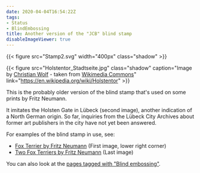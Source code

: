 ```yaml
---
date: 2020-04-04T16:54:22Z
tags:
- Status
- BlindEmbossing
title: Another version of the "JCB" blind stamp
disableImageViewer: true
---
```

{{< figure src="Stamp2.svg" width="400px" class="shadow" >}}

{{< figure src="Holstentor_Stadtseite.jpg" class="shadow" caption="Image by [Christian Wolf](www.c-w-design.de) - taken from [Wikimedia Commons](https://commons.wikimedia.org/wiki/File:Holstentor_Stadtseite.jpg)" link="https://en.wikipedia.org/wiki/Holstentor" >}}

This is the probably older version of the blind stamp that's used on some prints by Fritz Neumann.

It imitates the Holsten Gate in Lübeck (second image), another indication of a North German origin. So far, inquiries from the Lübeck City Archives about former art publishers in the city have not yet been answered.

For examples of the blind stamp in use, see:
 * [Fox Terrier by Fritz Neumann](/post/two-prints-from-one-plate-fritz-neumann/) (First image, lower right corner)
 * [Two Fox Terriers by Fritz Neumann](/post/two-dogs-fox-terrier-fritz-neumann/) (Last image)

You can also look at the [pages tagged with "Blind embossing"](/tags/blindembossing).
